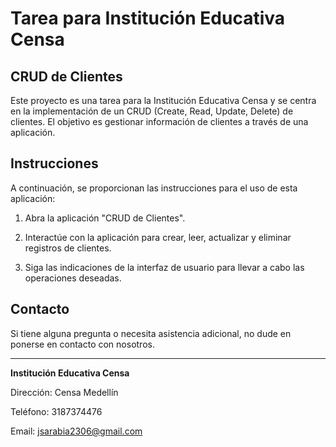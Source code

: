 # Tarea para Institución Educativa Censa

## CRUD de Clientes

Este proyecto es una tarea para la Institución Educativa Censa y se centra en la implementación de un CRUD (Create, Read, Update, Delete) de clientes. El objetivo es gestionar información de clientes a través de una aplicación.

## Instrucciones

A continuación, se proporcionan las instrucciones para el uso de esta aplicación:

1. Abra la aplicación "CRUD de Clientes".

2. Interactúe con la aplicación para crear, leer, actualizar y eliminar registros de clientes.

3. Siga las indicaciones de la interfaz de usuario para llevar a cabo las operaciones deseadas.

## Contacto

Si tiene alguna pregunta o necesita asistencia adicional, no dude en ponerse en contacto con nosotros.

---

**Institución Educativa Censa**

Dirección: Censa Medellín

Teléfono: 3187374476

Email: jsarabia2306@gmail.com
